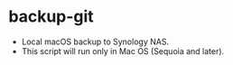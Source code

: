 # backup-git
- Local macOS backup to Synology NAS.
- This script will run only in Mac OS (Sequoia and later).